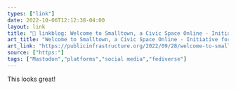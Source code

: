 ```yaml
---
types: ["link"]
date: 2022-10-06T12:12:38-04:00
layout: link
title: "🔗 linkblog: Welcome to Smalltown, a Civic Space Online - Initiative for Digital Public Infrastructure'"
art_title: "Welcome to Smalltown, a Civic Space Online - Initiative for Digital Public Infrastructure"
art_link: "https://publicinfrastructure.org/2022/09/28/welcome-to-smalltown/"
source: ["https:"]
tags: ["Mastodon","platforms","social media","fediverse"]
---
```

This looks great!
 
